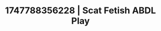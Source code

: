 ---
categories:
- Nerdy seduction
- Bukkake
- Coworker crush
- Mindful pleasure
- Anime
image: /assets/images/1747788356228.jpg
layout: post
seo:
  description: Featured content with exclusive ABDL Play, Scat Fetish. HD images available.
  keywords: ABDL Play, Scat Fetish
  og_image: /assets/images/1747788356228.jpg
  schema_type: VisualArtwork
tags:
- ABDL Play
- Scat Fetish
- '#1747788356228'
title: 1747788356228 | Scat Fetish ABDL Play
---